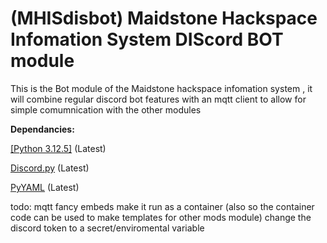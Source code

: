 # (MHISdisbot) Maidstone Hackspace Infomation System DIScord BOT module

This is the Bot module of the Maidstone hackspace infomation system , it will combine regular discord bot features with an mqtt client to allow for simple comumnication with the other modules 
 

**Dependancies:**

[[Python 3.12.5]](https://www.python.org/downloads/release/python-3125/) (Latest)

[Discord.py](https://pypi.org/project/discord.py/) (Latest)

[PyYAML](https://pypi.org/project/PyYAML/) (Latest)


todo:
mqtt 
fancy embeds
make it run as a container (also so the container code can be used to make templates for other mods module)
change the discord token to a secret/enviromental variable
